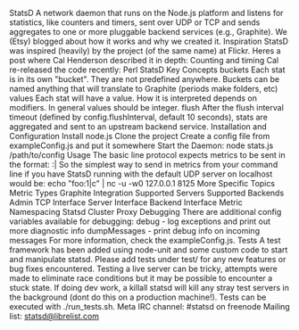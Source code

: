 StatsD A network daemon that runs on the Node.js platform and listens for statistics, like counters and timers, sent over UDP or TCP and sends aggregates to one or more pluggable backend services (e.g., Graphite). We (Etsy) blogged about how it works and why we created it. Inspiration StatsD was inspired (heavily) by the project (of the same name) at Flickr. Heres a post where Cal Henderson described it in depth: Counting and timing Cal re-released the code recently: Perl StatsD Key Concepts buckets Each stat is in its own "bucket". They are not predefined anywhere. Buckets can be named anything that will translate to Graphite (periods make folders, etc) values Each stat will have a value. How it is interpreted depends on modifiers. In general values should be integer. flush After the flush interval timeout (defined by config.flushInterval, default 10 seconds), stats are aggregated and sent to an upstream backend service. Installation and Configuration Install node.js Clone the project Create a config file from exampleConfig.js and put it somewhere Start the Daemon: node stats.js /path/to/config Usage The basic line protocol expects metrics to be sent in the format: <metricname>:<value>|<type> So the simplest way to send in metrics from your command line if you have StatsD running with the default UDP server on localhost would be: echo "foo:1|c" | nc -u -w0 127.0.0.1 8125 More Specific Topics Metric Types Graphite Integration Supported Servers Supported Backends Admin TCP Interface Server Interface Backend Interface Metric Namespacing Statsd Cluster Proxy Debugging There are additional config variables available for debugging: debug - log exceptions and print out more diagnostic info dumpMessages - print debug info on incoming messages For more information, check the exampleConfig.js. Tests A test framework has been added using node-unit and some custom code to start and manipulate statsd. Please add tests under test/ for any new features or bug fixes encountered. Testing a live server can be tricky, attempts were made to eliminate race conditions but it may be possible to encounter a stuck state. If doing dev work, a killall statsd will kill any stray test servers in the background (dont do this on a production machine!). Tests can be executed with ./run_tests.sh. Meta IRC channel: #statsd on freenode Mailing list: statsd@librelist.com